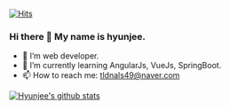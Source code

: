 [![Hits](https://hits.seeyoufarm.com/api/count/incr/badge.svg?url=https%3A%2F%2Fgithub.com%2Fhyun-jii&count_bg=%2379C83D&title_bg=%23555555&icon=&icon_color=%23E7E7E7&title=hits&edge_flat=false)](https://hits.seeyoufarm.com)

### Hi there 👋 My name is hyunjee.  

- 🔭 I’m web developer.  
- 🌱 I’m currently learning AngularJs, VueJs, SpringBoot.  
- 📫 How to reach me: tldnals49@naver.com  

[![Hyunjee's github stats](https://github-readme-stats.vercel.app/api?username=hyun-jii)](https://github.com/anuraghazra/github-readme-stats)
